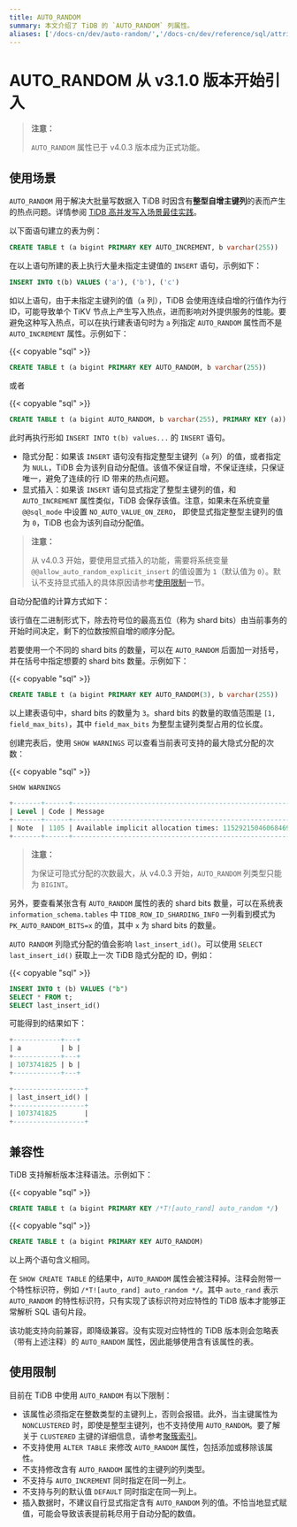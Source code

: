 ```yaml
---
title: AUTO_RANDOM
summary: 本文介绍了 TiDB 的 `AUTO_RANDOM` 列属性。
aliases: ['/docs-cn/dev/auto-random/','/docs-cn/dev/reference/sql/attributes/auto-random/']
---
```


# AUTO_RANDOM <span class="version-mark">从 v3.1.0 版本开始引入</span>

> **注意：**
>
> `AUTO_RANDOM` 属性已于 v4.0.3 版本成为正式功能。

## 使用场景

`AUTO_RANDOM` 用于解决大批量写数据入 TiDB 时因含有**整型自增主键列**的表而产生的热点问题。详情参阅 [TiDB 高并发写入场景最佳实践](/best-practices/high-concurrency-best-practices.md)。

以下面语句建立的表为例：

```sql
CREATE TABLE t (a bigint PRIMARY KEY AUTO_INCREMENT, b varchar(255))
```

在以上语句所建的表上执行大量未指定主键值的 `INSERT` 语句，示例如下：

```sql
INSERT INTO t(b) VALUES ('a'), ('b'), ('c')
```

如以上语句，由于未指定主键列的值（`a` 列），TiDB 会使用连续自增的行值作为行 ID，可能导致单个 TiKV 节点上产生写入热点，进而影响对外提供服务的性能。要避免这种写入热点，可以在执行建表语句时为 `a` 列指定 `AUTO_RANDOM` 属性而不是 `AUTO_INCREMENT` 属性。示例如下：

{{< copyable "sql" >}}

```sql
CREATE TABLE t (a bigint PRIMARY KEY AUTO_RANDOM, b varchar(255))
```

或者

{{< copyable "sql" >}}

```sql
CREATE TABLE t (a bigint AUTO_RANDOM, b varchar(255), PRIMARY KEY (a))
```

此时再执行形如 `INSERT INTO t(b) values...` 的 `INSERT` 语句。

+ 隐式分配：如果该 `INSERT` 语句没有指定整型主键列（`a` 列）的值，或者指定为 `NULL`，TiDB 会为该列自动分配值。该值不保证自增，不保证连续，只保证唯一，避免了连续的行 ID 带来的热点问题。
+ 显式插入：如果该 `INSERT` 语句显式指定了整型主键列的值，和 `AUTO_INCREMENT` 属性类似，TiDB 会保存该值。注意，如果未在系统变量 `@@sql_mode` 中设置 `NO_AUTO_VALUE_ON_ZERO`， 即使显式指定整型主键列的值为 `0`，TiDB 也会为该列自动分配值。

> **注意：**
>
> 从 v4.0.3 开始，要使用显式插入的功能，需要将系统变量 `@@allow_auto_random_explicit_insert` 的值设置为 `1`（默认值为 `0`）。默认不支持显式插入的具体原因请参考[使用限制](#使用限制)一节。

自动分配值的计算方式如下：

该行值在二进制形式下，除去符号位的最高五位（称为 shard bits）由当前事务的开始时间决定，剩下的位数按照自增的顺序分配。

若要使用一个不同的 shard bits 的数量，可以在 `AUTO_RANDOM` 后面加一对括号，并在括号中指定想要的 shard bits 数量。示例如下：

{{< copyable "sql" >}}

```sql
CREATE TABLE t (a bigint PRIMARY KEY AUTO_RANDOM(3), b varchar(255))
```

以上建表语句中，shard bits 的数量为 `3`。shard bits 的数量的取值范围是 `[1, field_max_bits)`，其中 `field_max_bits` 为整型主键列类型占用的位长度。

创建完表后，使用 `SHOW WARNINGS` 可以查看当前表可支持的最大隐式分配的次数：

{{< copyable "sql" >}}

```sql
SHOW WARNINGS
```

```sql
+-------+------+----------------------------------------------------------+
| Level | Code | Message                                                  |
+-------+------+----------------------------------------------------------+
| Note  | 1105 | Available implicit allocation times: 1152921504606846976 |
+-------+------+----------------------------------------------------------+
```

> **注意：**
>
> 为保证可隐式分配的次数最大，从 v4.0.3 开始，`AUTO_RANDOM` 列类型只能为 `BIGINT`。

另外，要查看某张含有 `AUTO_RANDOM` 属性的表的 shard bits 数量，可以在系统表 `information_schema.tables` 中 `TIDB_ROW_ID_SHARDING_INFO` 一列看到模式为 `PK_AUTO_RANDOM_BITS=x` 的值，其中 `x` 为 shard bits 的数量。

`AUTO RANDOM` 列隐式分配的值会影响 `last_insert_id()`。可以使用 `SELECT last_insert_id()` 获取上一次 TiDB 隐式分配的 ID，例如：

{{< copyable "sql" >}}

```sql
INSERT INTO t (b) VALUES ("b")
SELECT * FROM t;
SELECT last_insert_id()
```

可能得到的结果如下：

```sql
+------------+---+
| a          | b |
+------------+---+
| 1073741825 | b |
+------------+---+

+------------------+
| last_insert_id() |
+------------------+
| 1073741825       |
+------------------+
```

## 兼容性

TiDB 支持解析版本注释语法。示例如下：

{{< copyable "sql" >}}

```sql
CREATE TABLE t (a bigint PRIMARY KEY /*T![auto_rand] auto_random */)
```

{{< copyable "sql" >}}

```sql
CREATE TABLE t (a bigint PRIMARY KEY AUTO_RANDOM)
```

以上两个语句含义相同。

在 `SHOW CREATE TABLE` 的结果中，`AUTO_RANDOM` 属性会被注释掉。注释会附带一个特性标识符，例如 `/*T![auto_rand] auto_random */`。其中 `auto_rand` 表示 `AUTO_RANDOM` 的特性标识符，只有实现了该标识符对应特性的 TiDB 版本才能够正常解析 SQL 语句片段。

该功能支持向前兼容，即降级兼容。没有实现对应特性的 TiDB 版本则会忽略表（带有上述注释）的 `AUTO_RANDOM` 属性，因此能够使用含有该属性的表。

## 使用限制

目前在 TiDB 中使用 `AUTO_RANDOM` 有以下限制：

- 该属性必须指定在整数类型的主键列上，否则会报错。此外，当主键属性为 `NONCLUSTERED` 时，即使是整型主键列，也不支持使用 `AUTO_RANDOM`。要了解关于 `CLUSTERED` 主键的详细信息，请参考[聚簇索引](/clustered-indexes.md)。
- 不支持使用 `ALTER TABLE` 来修改 `AUTO_RANDOM` 属性，包括添加或移除该属性。
- 不支持修改含有 `AUTO_RANDOM` 属性的主键列的列类型。
- 不支持与 `AUTO_INCREMENT` 同时指定在同一列上。
- 不支持与列的默认值 `DEFAULT` 同时指定在同一列上。
- 插入数据时，不建议自行显式指定含有 `AUTO_RANDOM` 列的值。不恰当地显式赋值，可能会导致该表提前耗尽用于自动分配的数值。
